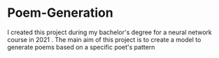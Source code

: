 # Poem-Generation
I created this project during my bachelor's degree for a neural network course in 2021  . The main aim of this project is to create a model to generate poems based on a specific poet's pattern
